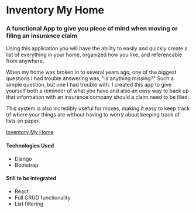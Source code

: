 # Inventory My Home

### A functional App to give you piece of mind when moving or filing an insurance claim

Using this application you will have the ability to easily and quickly create a list of everything in your home, organized how you like, and referencable from anywhere.

When my home was broken in to several years ago, one of the biggest questions I had trouble answering was, "is anything missing?"  Such a simple question, but one I had trouble with.  I created this app to give yourself both a reminder of what you have and also an easy way to back up that information with an insurance company should a claim need to be filed.

This system is also incredibly useful for moves, making it easy to keep track of where your things are without having to worry about keeping track of lists on paper.

[Inventory My Home](https://pure-beyond-93729.herokuapp.com/)

#### Technologies Used
- Django
- Bootstrap
#### Still to be integrated
- React
- Full CRUD functionality
- List filtering